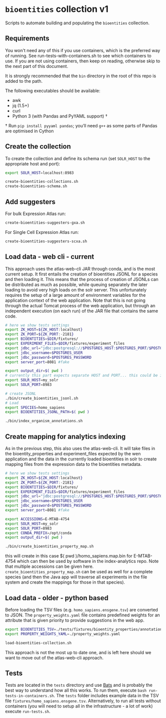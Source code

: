 # `bioentities` collection v1

Scripts to automate building and populating the `bioentities` collection.

## Requirements

You won't need any of this if you use containers, which is the preferred way of running. See run-tests-with-containers.sh to see which containers to use. If you are not using containers, then keep on reading, otherwise skip to the next part of this document.

It is strongly recommended that the `bin` directory in the root of this repo is
added to the path.

The following executables should be available:
- awk
- jq (1.5+)
- curl
- Python 3 (with Pandas and PyYAML support) †

† Run `pip install pyyaml pandas`; you’ll need `g++` as some parts of Pandas
are optimised in Cython

## Create the collection
To create the collection and define its schema run (set `SOLR_HOST` to the
appropriate host and port):

```bash
export SOLR_HOST=localhost:8983

create-bioentities-collections.sh
create-bioentities-schema.sh
```

## Add suggesters
For bulk Expression Atlas run:
```bash
create-bioentities-suggesters-gxa.sh
```

For Single Cell Expression Atlas run:
```bash
create-bioentities-suggesters-scxa.sh
```

## Load data - web cli - current

This approach uses the atlas-web-cli JAR through conda, and is the most current setup. It first entails the creation of bioentities JSONL for a species and then loading it. This means that the process of creation of JSONLs can be distributed as much as possible, while queuing separately the later loading to avoid very high loads on the solr server. This unfortunately requires the setup of a large amount of environment variables for the application context of the web application. Note that this is not going through the actual Tomcat process of the web application, but through an independent execution (on each run) of the JAR file that contains the same code.

```bash
# here we show tests settings
export ZK_HOST=${ZK_HOST:localhost}
export ZK_PORT=${ZK_PORT:-2181}
export BIOENTITIES=$DIR/fixtures/
export EXPERIMENT_FILES=$DIR/fixtures/experiment_files
export jdbc_url="jdbc:postgresql://$POSTGRES_HOST:$POSTGRES_PORT/$POSTGRES_DB"
export jdbc_username=$POSTGRES_USER
export jdbc_password=$POSTGRES_PASSWORD
export server_port=8081 #fake

export output_dir=$( pwd )
# currently this part expects separate HOST and PORT... this could be improved
export SOLR_HOST=my_solr
export SOLR_PORT=8983

# create JSONL
./bin/create_bioentities_jsonl.sh
# Load
export SPECIES=homo_sapiens
export BIOENTITIES_JSONL_PATH=$( pwd )

./bin/index_organism_annotations.sh
```

## Create mapping for analytics indexing

As in the previous step, this also uses the atlas-web-cli. It will take files in the bioentity_properties and experiment_files expected by the wen application and the data in the currently loaded bioentities in solr
to create mapping files from the expression data to the bioentities metadata.

```bash
# here we show tests settings
export ZK_HOST=${ZK_HOST:localhost}
export ZK_PORT=${ZK_PORT:-2181}
export BIOENTITIES=$DIR/fixtures/
export EXPERIMENT_FILES=$DIR/fixtures/experiment_files
export jdbc_url="jdbc:postgresql://$POSTGRES_HOST:$POSTGRES_PORT/$POSTGRES_DB"
export jdbc_username=$POSTGRES_USER
export jdbc_password=$POSTGRES_PASSWORD
export server_port=8081 #fake

export ACCESSIONS=E-MTAB-4754
export SOLR_HOST=my_solr
export SOLR_PORT=8983
export CONDA_PREFIX=/opt/conda
export output_dir=$( pwd )

./bin/create_bioentities_property_map.sh
```

this will create in this case $( pwd )/homo_sapiens.map.bin for E-MTAB-4754 which can then be used by software in the index-analytics repo. Note that multiple accessions can be given here. `create_bioentities_property_map.sh` can be used as well for a complete species (and then the Java app will traverse all experiments in the file system and create the mappings for those in that species).

## Load data - older - python based

Before loading the TSV files (e.g. `homo_sapiens.ensgene.tsv`) are converted to
JSON. The `property_weights.yaml` file contains predefined weights for an
attribute that is given priority to provide suggestions in the web app.

```bash
export BIOENTITIES_TSV=./tests/fixtures/bioentity_properties/annotations/homo_sapiens.ensgene.tsv
export PROPERTY_WEIGHTS_YAML=./property_weights.yaml

load-bioentities-collection.sh
```

This approach is not the most up to date one, and is left here should we
want to move out of the atlas-web-cli approach.

## Tests

Tests are located in the `tests` directory and use
[Bats](https://github.com/sstephenson/bats) and is probably the best way to understand how all this works. To run them, execute
`bash run-tests-in-containers.sh`. The `tests` folder includes example data in the TSV
file `fixtures/homo_sapiens.ensgene.tsv`. Alternatively, to run all tests without containers (you will need to setup all in the infrastructure - a lot of work) execute `run-tests.sh`.
